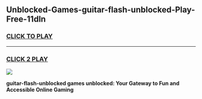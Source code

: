 
## Unblocked-Games-guitar-flash-unblocked-Play-Free-11dln
<h3>
<a href="https://premium76.site?title=guitar-flash-unblocked&ref=23A">CLICK TO PLAY</a></h3>
<hr>

<h3>
<a href="https://premium76.site?title=guitar-flash-unblocked&ref=23A">CLICK 2 PLAY</a>
  
</h3>

<a href="https://premium76.site?title=guitar-flash-unblocked&ref=23A"><img src="https://clearcache.store/games.png"></a>


**guitar-flash-unblocked games unblocked: Your Gateway to Fun and Accessible Online Gaming**
